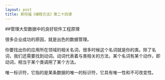 ```yaml
---
layout: post
title: 斯坦福《编程方法》第二十四课
---
```

##管理大型数据中的良好软件工程原理

很多企业成功的原因，就是出色的数据管理。

你要找出你的应用所在领域的相关名词，很多时候这个名词就是你的类。除了名词，我们还需要找到动词。动词代表着与类相关的方法，某个名词有某个动作，即动词，相当于某个类调用了某个方法。

唯一标识符，它指的是某条数据的唯一的标识符，它具有唯一性和不可改变性。
